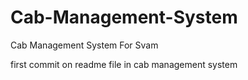 # Cab-Management-System
Cab Management System For Svam

first commit on readme file in cab management system
